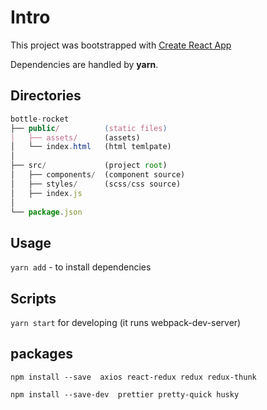 # Intro

This project was bootstrapped with [Create React App](https://github.com/facebook/create-react-app)


Dependencies are handled by **yarn**.

## Directories

```js
bottle-rocket
├── public/          (static files)
│   ├── assets/      (assets)
│   └── index.html   (html temlpate)
│
├── src/             (project root)
│   ├── components/  (component source)
│   ├── styles/      (scss/css source)
│   ├── index.js
│
└── package.json
```

## Usage

`yarn add` - to install dependencies

## Scripts

`yarn start` for developing (it runs webpack-dev-server)

## packages
`npm install --save  axios react-redux redux redux-thunk`

`npm install --save-dev  prettier pretty-quick husky`

